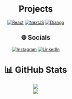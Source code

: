 <div align="center">
  
# Projects
[![React](https://img.shields.io/badge/Paper%20Crypto%20Trading-950740?style=for-the-badge&logo=react)](https://papercrypto.vercel.app/Cryptos)
[![NextJS](https://img.shields.io/badge/Texus%20IO-000000?style=for-the-badge&logo=next.js)](https://texus.io/team)
[![Django](https://img.shields.io/badge/Crypto%20Currency%20Screener-16161d?style=for-the-badge&logo=django)](https://crypto-apes.up.railway.app/Cryptos/1)

## 🌐 Socials
[![Instagram](https://img.shields.io/badge/Instagram-%23E4405F.svg?logo=Instagram&logoColor=white)](https://instagram.com/dxneshhh_) [![LinkedIn](https://img.shields.io/badge/LinkedIn-%230077B5.svg?logo=linkedin&logoColor=white)](https://linkedin.com/in/dinesh-k1/) 
# 📊 GitHub Stats
![](https://github-readme-streak-stats.herokuapp.com/?user=DineshK-1&theme=blue-green&hide_border=false)<br/>
![](https://github-readme-stats.vercel.app/api/top-langs/?username=DineshK-1&theme=blue-green&hide_border=false&include_all_commits=true&count_private=true&layout=compact)
</div>
